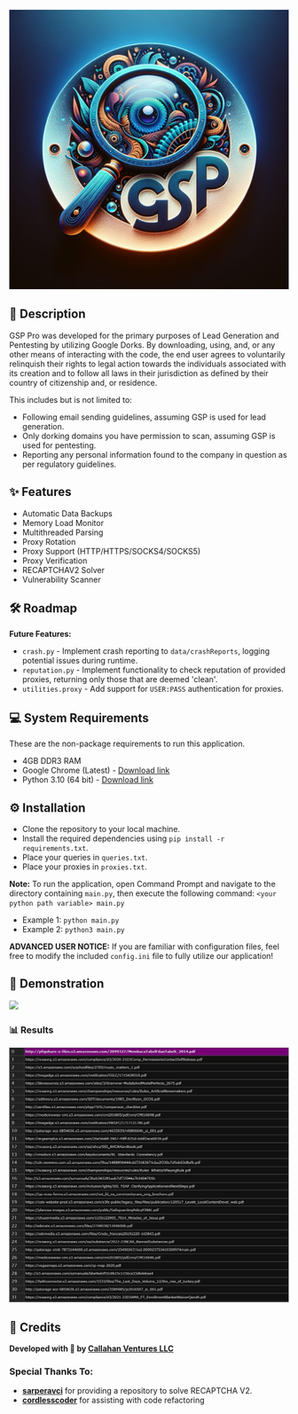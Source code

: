 ![Logo](assets/GSP-logo.jpg)

## 📜 Description

GSP Pro was developed for the primary purposes of Lead Generation and Pentesting by utilizing Google Dorks. By downloading, using, and, or any other means of interacting with the code, the end user agrees to voluntarily relinquish their rights to legal action towards the individuals associated with its creation and to follow all laws in their jurisdiction as defined by their country of citizenship and, or residence.

This includes but is not limited to:

- Following email sending guidelines, assuming GSP is used for lead generation.
- Only dorking domains you have permission to scan, assuming GSP is used for pentesting.
- Reporting any personal information found to the company in question as per regulatory guidelines.

## ✨ Features

- Automatic Data Backups
- Memory Load Monitor
- Multithreaded Parsing
- Proxy Rotation
- Proxy Support (HTTP/HTTPS/SOCKS4/SOCKS5)
- Proxy Verification
- RECAPTCHAV2 Solver
- Vulnerability Scanner

## 🛠️ Roadmap

**Future Features:**
- `crash.py` - Implement crash reporting to `data/crashReports`, logging potential issues during runtime.
- `reputation.py` - Implement functionality to check reputation of provided proxies, returning only those that are deemed 'clean'.
- `utilities.proxy` - Add support for `USER:PASS` authentication for proxies.

## 💻 System Requirements

These are the non-package requirements to run this application.

- 4GB DDR3 RAM
- Google Chrome (Latest) - [Download link](https://www.google.com/chrome/dr/download/)
- Python 3.10 (64 bit) - [Download link](https://www.python.org/ftp/python/3.10.0/)

## ⚙️ Installation

- Clone the repository to your local machine.
- Install the required dependencies using `pip install -r requirements.txt`.
- Place your queries in `queries.txt`.
- Place your proxies in `proxies.txt`.

**Note:** To run the application, open Command Prompt and navigate to the directory containing `main.py`, then execute the following command: `<your python path variable> main.py`

- Example 1: `python main.py`
- Example 2: `python3 main.py`

**ADVANCED USER NOTICE:** If you are familiar with configuration files, feel free to modify the included `config.ini` file to fully utilize our application!

## 🎥 Demonstration

![](assets/Demo.gif)

### 📊 Results

![](assets/Demo-Result.JPG)

## 🌟 Credits

**Developed with 💙 by [Callahan Ventures LLC](https://callahanventures.com/)**

### Special Thanks To:

- **[sarperavci](https://github.com/sarperavci/GoogleRecaptchaBypass)** for providing a repository to solve RECAPTCHA V2.
- **[cordlesscoder](https://github.com/cordlesscoder/)** for assisting with code refactoring
